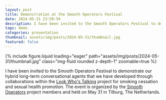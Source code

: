 ```yaml
---
layout: post
title: Demonstration at the Smooth Operators Festival
date: 2024-05-31 23:59:59
description: I have been invited to the Smooth Operators Festival to demonstrate our hybrid long-term conversational agents that we have developed through collaborations within the Look Who's Talking project.
tags: demo
categories: presentation
thumbnail: assets/img/posts/2024-05-31/thumbnail.jpg
featured: false
---
```


<div class="row mt-3">
    <div class="col-sm mt-3 mt-md-0">
        {% include figure.liquid loading="eager" path="assets/img/posts/2024-05-31/thumbnail.jpg" class="img-fluid rounded z-depth-1" zoomable=true %}
    </div>
</div>

I have been invited to the Smooth Operators Festival to demonstrate our hybrid long-term conversational agents that we have developed through collaborations within the [Look Who's Talking](https://look.uvt.nl) project for smoking cessation and sexual health promotion. The event is organized by the [Smooth Operators](https://www.conversationalagentsresearch.com/) project members and held on May 31 in Tilburg, The Netherlands.
